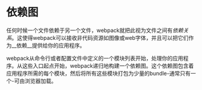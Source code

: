 # 依赖图

任何时候一个文件依赖于另一个文件，webpack就把此视为文件之间有*依赖关系*。这使得webpack可以接收非代码资源如图像或web字体，并且可以把它们作为__依赖__提供给你的应用程序。

webpack从命令行或者配置文件中定义的一个模块列表开始，处理你的应用程序。从这些入口起点开始，webpack递归地构建一个依赖图。这个依赖图包含着应用程序所需的每个模块，然后将所有这些模块打包为少量的bundle-通常只有一个-可由浏览器加载。